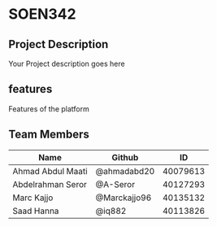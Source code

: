 # SOEN342
## Project Description
Your Project description goes here

## features
Features of the platform

## Team Members
| Name | Github | ID | 
| --- | --- | --- | 
| Ahmad Abdul Maati | @ahmadabd20 | 40079613 | 
| Abdelrahman Seror | @A-Seror | 40127293 |
| Marc Kajjo | @Marckajjo96 | 40135132 | 
| Saad Hanna | @iq882 | 40113826 | 

